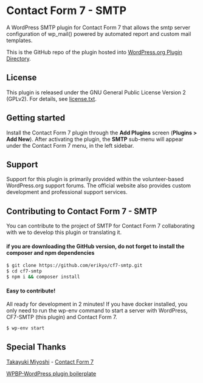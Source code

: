 # Contact Form 7 - SMTP
A WordPress SMTP plugin for Contact Form 7 that allows the smtp server configuration of wp_mail() powered by automated report and custom mail templates.

This is the GitHub repo of the plugin hosted into [WordPress.org Plugin Directory](https://wordpress.org/plugins/cf7-smtp/).

License
-------

This plugin is released under the GNU General Public License Version 2 (GPLv2). For details, see [license.txt](license.txt).


Getting started
---------------

Install the Contact Form 7 plugin through the **Add Plugins** screen (**Plugins > Add New**). After activating the plugin, the **SMTP** sub-menu will appear under the Contact Form 7 menu, in the left sidebar.


Support
-------

Support for this plugin is primarily provided within the volunteer-based WordPress.org support forums. The official website also provides custom development and professional support services.


Contributing to Contact Form 7 - SMTP
-----------------------------------------

You can contribute to the project of SMTP for Contact Form 7 collaborating with we to develop this plugin or translating it.

#### if you are downloading the GitHub version, do not forget to install the composer and npm dependencies
```bash
$ git clone https://github.com/erikyo/cf7-smtp.git
$ cd cf7-smtp
$ npm i && composer install
```

#### Easy to contribute!

All ready for development in 2 minutes! If you have docker installed, you only need to run the wp-env command to start a server with WordPress, CF7-SMTP (this plugin) and Contact Form 7.

```bash
$ wp-env start
```

Special Thanks
--------------

[Takayuki Miyoshi](https://github.com/takayukister) - [Contact Form 7](https://wordpress.org/plugins/contact-form-7/)

[WPBP-WordPress plugin boilerplate](https://github.com/WPBP/WordPress-Plugin-Boilerplate-Powered)
